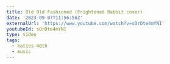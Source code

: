 ```yaml
---
title: Old Old Fashioned (Frightened Rabbit cover)
date: '2023-09-07T11:56:56Z'
externalUrl: 'https://www.youtube.com/watch?v=sOrDte4mYNI'
youtubeId: sOrDte4mYNI
type: video
tags:
  - katies-40th
  - music
---
```


